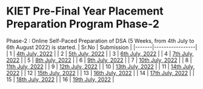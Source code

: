 # KIET Pre-Final Year Placement Preparation Program Phase-2

Phase-2 : Online Self-Paced Preparation of DSA (5 Weeks, from 4th July to 6th August 2022) is started.
| Sr.No | Submission |
|-------|-----------------|
| 1 | [4th July, 2022](/Submissions/4th%20July%2C%202022/) |
| 2 | [5th July, 2022](/Submissions/5th%20July%2C%202022/) |
| 3 | [6th July, 2022](/Submissions/6th%20July%2C%202022/) |
| 4 | [7th July, 2022](/Submissions/7th%20July%2C%202022/) |
| 5 | [8th July, 2022](/Submissions/8th%20July%2C%202022/) |
| 6 | [9th July, 2022](/Submissions/9th%20July%2C%202022/) |
| 7 | [10th July, 2022](/Submissions/10th%20July%2C%202022/) |
| 8 | [11th July, 2022](/Submissions/11th%20July%2C%202022/) |
| 9 | [12th July, 2022](/Submissions/12th%20July%2C%202022/) |
| 10 | [13th July, 2022](/Submissions/13th%20July%2C%202022/) |
| 11 | [14th July, 2022](/Submissions/14th%20July%2C%202022/) |
| 12 | [15th July, 2022](/Submissions/15th%20July%2C%202022/) |
| 13 | [16th July, 2022](/Submissions/16th%20July%2C%202022/) |
| 14 | [17th July, 2022](/Submissions/17th%20July%2C%202022/) |
| 15 | [18th July, 2022](/Submissions/18th%20July%2C%202022/) |
| 16 | [19th July, 2022](/Submissions/19th%20July%2C%202022/) |
